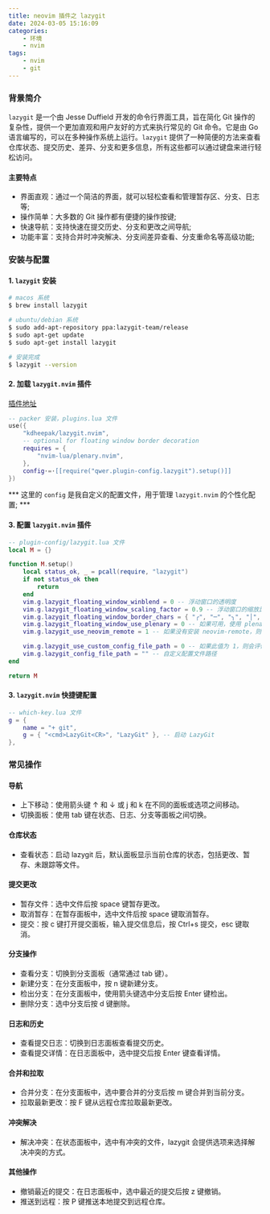 ```yaml
---
title: neovim 插件之 lazygit
date: 2024-03-05 15:16:09
categories:
    - 环境
    - nvim
tags:
    - nvim
    - git
---
```


### 背景简介

`lazygit` 是一个由 Jesse Duffield 开发的命令行界面工具，旨在简化 Git 操作的复杂性，提供一个更加直观和用户友好的方式来执行常见的 Git 命令。它是由 Go 语言编写的，可以在多种操作系统上运行。`lazygit` 提供了一种简便的方法来查看仓库状态、提交历史、差异、分支和更多信息，所有这些都可以通过键盘来进行轻松访问。

#### 主要特点
- 界面直观：通过一个简洁的界面，就可以轻松查看和管理暂存区、分支、日志等;
- 操作简单：大多数的 Git 操作都有便捷的操作按键;
- 快速导航：支持快速在提交历史、分支和更改之间导航;
- 功能丰富：支持合并时冲突解决、分支间差异查看、分支重命名等高级功能;

### 安装与配置
#### 1. `lazygit` 安装

```bash
# macos 系统
$ brew install lazygit

# ubuntu/debian 系统
$ sudo add-apt-repository ppa:lazygit-team/release
$ sudo apt-get update
$ sudo apt-get install lazygit

# 安装完成
$ lazygit --version
```

#### 2. 加载 `lazygit.nvim` 插件

[插件地址](https://github.com/kdheepak/lazygit.nvim)

```lua
-- packer 安装，plugins.lua 文件
use({
    "kdheepak/lazygit.nvim",
    -- optional for floating window border decoration
    requires = {
        "nvim-lua/plenary.nvim",
    },
    config⋅=⋅[[require("qwer.plugin-config.lazygit").setup()]]
})
```
*** 这里的 `config` 是我自定义的配置文件，用于管理 `lazygit.nvim` 的个性化配置; ***

#### 3. 配置 `lazygit.nvim` 插件

```lua
-- plugin-config/lazygit.lua 文件
local M = {}

function M.setup()
    local status_ok, _ = pcall(require, "lazygit")
    if not status_ok then
        return
    end
    vim.g.lazygit_floating_window_winblend = 0 -- 浮动窗口的透明度
    vim.g.lazygit_floating_window_scaling_factor = 0.9 -- 浮动窗口的缩放比例
    vim.g.lazygit_floating_window_border_chars = { "╭", "─", "╮", "│", "╯", "─", "╰", "│" } -- 自定义 lazygit 弹出窗口边框字符
    vim.g.lazygit_floating_window_use_plenary = 0 -- 如果可用，使用 plenary.nvim 来管理浮动窗口
    vim.g.lazygit_use_neovim_remote = 1 -- 如果没有安装 neovim-remote，则回退到 0

    vim.g.lazygit_use_custom_config_file_path = 0 -- 如果此值为 1，则会评估配置文件路径
    vim.g.lazygit_config_file_path = "" -- 自定义配置文件路径
end

return M
```

#### 3. `lazygit.nvim` 快捷键配置

```lua
-- which-key.lua 文件
g = {
    name = "+ git",
    g = { "<cmd>LazyGit<CR>", "LazyGit" }, -- 启动 LazyGit
},
```

### 常见操作

#### 导航
- 上下移动：使用箭头键 ↑ 和 ↓ 或 j 和 k 在不同的面板或选项之间移动。
- 切换面板：使用 tab 键在状态、日志、分支等面板之间切换。

#### 仓库状态
- 查看状态：启动 lazygit 后，默认面板显示当前仓库的状态，包括更改、暂存、未跟踪等文件。

#### 提交更改
- 暂存文件：选中文件后按 space 键暂存更改。
- 取消暂存：在暂存面板中，选中文件后按 space 键取消暂存。
- 提交：按 c 键打开提交面板，输入提交信息后，按 Ctrl+s 提交，esc 键取消。

#### 分支操作
- 查看分支：切换到分支面板（通常通过 tab 键）。
- 新建分支：在分支面板中，按 n 键新建分支。
- 检出分支：在分支面板中，使用箭头键选中分支后按 Enter 键检出。
- 删除分支：选中分支后按 d 键删除。

#### 日志和历史
- 查看提交日志：切换到日志面板查看提交历史。
- 查看提交详情：在日志面板中，选中提交后按 Enter 键查看详情。

#### 合并和拉取
- 合并分支：在分支面板中，选中要合并的分支后按 m 键合并到当前分支。
- 拉取最新更改：按 F 键从远程仓库拉取最新更改。

#### 冲突解决
- 解决冲突：在状态面板中，选中有冲突的文件，lazygit 会提供选项来选择解决冲突的方式。

#### 其他操作
- 撤销最近的提交：在日志面板中，选中最近的提交后按 z 键撤销。
- 推送到远程：按 P 键推送本地提交到远程仓库。
